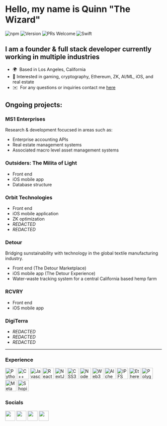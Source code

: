 Hello, my name is Quinn "The Wizard" 
================================
![npm](https://img.shields.io/npm/v/npm)
![Version](https://img.shields.io/badge/version-1.0.0-blue)
![PRs Welcome](https://img.shields.io/badge/PRs-welcome-brightgreen.svg)
![Swift](https://img.shields.io/badge/-Swift-FA7343?style=flat-square&logo=Swift&logoColor=white)




<p align="left">

## I am a founder & full stack developer currently working in multiple industries
* 🌍  Based in Los Angeles, California
* 🧠  Interested in gaming, cryptography, Ethereum, ZK, AI/ML, iOS, and real estate
* ✉️  For any questions or inquiries contact me [here](mailto:wizard@orbittech.xyz)


 
 
<p align="left">
 
## Ongoing projects:
 
 
### MS1 Enterprises

Research & development focucsed in areas such as: 
* Enterprise accounting APIs
* Real estate management systems
* Associated macro level asset management systems 
 
 
### Outsiders: The Milita of Light
 * Front end
 * iOS mobile app
 * Database structure

### Orbit Technologies
 
* Front end 
* iOS mobile application
* ZK optimization
* *REDACTED* 
* *REDACTED* 
 
 ### Detour 

Bridging sunstainability with technology in the global textile manufacturing industry.
 * Front end (The Detour Marketplace)
 * iOS mobile app (The Detour Experience)
 * Water-waste tracking system for a central California based hemp farm
 
 ### RCVRY
 * Front end 
 * iOS mobile app 
 

 
 ### DigiTerra
* *REDACTED* 
* *REDACTED* 
* *REDACTED* 



-------------------------
### Experience
<p align="left">
<a href="https://www.python.org/" target="_blank" rel="noreferrer"><img src="https://raw.githubusercontent.com/danielcranney/readme-generator/main/public/icons/skills/python-colored.svg" width="36" height="36" alt="Python" /></a>
<a href="https://docs.microsoft.com/en-us/cpp/?view=msvc-170" target="_blank" rel="noreferrer"><img src="https://raw.githubusercontent.com/danielcranney/readme-generator/main/public/icons/skills/cplusplus-colored.svg" width="36" height="36" alt="C++" /></a>
<a href="https://developer.mozilla.org/en-US/docs/Web/JavaScript" target="_blank" rel="noreferrer"><img src="https://raw.githubusercontent.com/danielcranney/readme-generator/main/public/icons/skills/javascript-colored.svg" width="36" height="36" alt="Javascript" /></a>
<a href="https://reactjs.org/" target="_blank" rel="noreferrer"><img src="https://raw.githubusercontent.com/danielcranney/readme-generator/main/public/icons/skills/react-colored.svg" width="36" height="36" alt="React" /></a>
<a href="https://nextjs.org/docs" target="_blank" rel="noreferrer"><img src="https://raw.githubusercontent.com/danielcranney/readme-generator/main/public/icons/skills/nextjs-colored.svg" width="36" height="36" alt="NextJs" /></a>
<a href="https://www.w3.org/TR/CSS/#css" target="_blank" rel="noreferrer"><img src="https://raw.githubusercontent.com/danielcranney/readme-generator/main/public/icons/skills/css3-colored.svg" width="36" height="36" alt="CSS3" /></a>
<a href="https://nodejs.org/en/" target="_blank" rel="noreferrer"><img src="https://raw.githubusercontent.com/danielcranney/readme-generator/main/public/icons/skills/nodejs-colored.svg" width="36" height="36" alt="NodeJS" /></a>
<a href="https://web3js.readthedocs.io/en/v1.7.1/#" target="_blank" rel="noreferrer"><img src="https://raw.githubusercontent.com/danielcranney/readme-generator/main/public/icons/skills/web3js-colored.svg" width="36" height="36" alt="Web3Js" /></a>
<a href="https://docs.alchemy.com/alchemy/documentation/alchemy-web3" target="_blank" rel="noreferrer"><img src="https://raw.githubusercontent.com/danielcranney/readme-generator/main/public/icons/skills/alchemy-colored.svg" width="36" height="36" alt="Alchemy" /></a>
<a href="https://ipfs.io/" target="_blank" rel="noreferrer"><img src="https://raw.githubusercontent.com/danielcranney/readme-generator/main/public/icons/skills/ipfs-colored.svg" width="36" height="36" alt="IPFS" /></a>
<a href="https://ethereum.org/en/" target="_blank" rel="noreferrer"><img src="https://raw.githubusercontent.com/danielcranney/readme-generator/main/public/icons/skills/ethereum-colored.svg" width="36" height="36" alt="Ethereum" /></a>
<a href="https://polygon.technology/" target="_blank" rel="noreferrer"><img src="https://raw.githubusercontent.com/danielcranney/readme-generator/main/public/icons/skills/polygon-colored.svg" width="36" height="36" alt="Polygon" /></a>
<a href="https://metamask.io/" target="_blank" rel="noreferrer"><img src="https://raw.githubusercontent.com/danielcranney/readme-generator/main/public/icons/skills/metamask-colored.svg" width="36" height="36" alt="MetaMask" /></a>
<a href="https://www.shopify.com/" target="_blank" rel="noreferrer"><img src="https://simpleicons.org/icons/shopify.svg" width="36" height="36" alt="Shopify" /></a>

</p>


### Socials

<p align="left"> 
<a href="https://twitter.com/123wizardxyz" target="_blank" rel="noreferrer"><img src="https://raw.githubusercontent.com/danielcranney/readme-generator/main/public/icons/socials/twitter.svg" width="32" height="32" /></a>
<a href="https://www.linkedin.com/in/quinn-the-wizard-41b956266/" target="_blank" rel="noreferrer"><img src="https://raw.githubusercontent.com/danielcranney/readme-generator/main/public/icons/socials/linkedin.svg" width="32" height="32" /></a>
<a href="https://www.instagram.com/zkwizard" target="_blank" rel="noreferrer"><img src="https://raw.githubusercontent.com/danielcranney/readme-generator/main/public/icons/socials/instagram.svg" width="32" height="32" /></a>
<a href="https://www.github.com/zkwizard" target="_blank" rel="noreferrer"><img src="https://raw.githubusercontent.com/danielcranney/readme-generator/main/public/icons/socials/github.svg" width="32" height="32" /></a> 
</p>





<!--
### Hello, I am Quinn The Wizard. 
### This README.md will serve as your guide to acessing my data library.
### *insert technical sentence here*
### *insert motivational sentence here*
### *insert cryptic sentence here*

### If you are talented and interested in building large scale internet applications for billions of users, feel free to reach out to me.
<p align="left">
  
 
<!--
**zkWizard/zkwizard** is a ✨ _special_ ✨ repository because its `README.md` (this file) appears on your GitHub profile.

Here are some ideas to get you started:

- 🔭 I’m currently working on ...
- 🌱 I’m currently learning ...
- 👯 I’m looking to collaborate on ...
- 🤔 I’m looking for help with ...
- 💬 Ask me about ...
- 📫 How to reach me: ...
- 😄 Pronouns: ...
- ⚡ Fun fact: ...
-->
